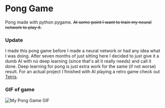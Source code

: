 # Pong Game
Pong made with python pygame. ~~At some point I want to train my neural network to play it.~~

### Update
I made this pong game before I made a neural network or had any idea what I was doing. After seven months of just sitting here I decided to just give it a dumb AI with no deep learning (since that's all it really needs) and call it done. Deep learning for pong is just extra work for the same (if not worse) result. For an actual project I finished with AI playing a retro game check out [Tetris](https://github.com/michael-lesirge/neural-network/tree/main/ml_projects/tetris).

### GIF of game
![My Pong Game GIF](https://github.com/michael-lesirge/neural-network/assets/100492377/55d8f5a6-caff-49b8-890f-b61c84cfda87)